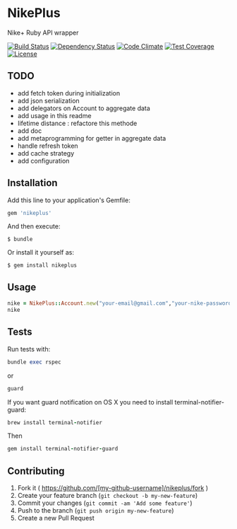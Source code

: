 # NikePlus


Nike+ Ruby API wrapper

[![Build Status](https://travis-ci.org/jumichot/nikeplus.svg?branch=master)](https://travis-ci.org/jumichot/nikeplus)
[![Dependency Status](https://gemnasium.com/jumichot/nikeplus.svg)](https://gemnasium.com/jumichot/nikeplus)
[![Code Climate](https://codeclimate.com/github/jumichot/nikeplus/badges/gpa.svg)](https://codeclimate.com/github/jumichot/nikeplus)
[![Test Coverage](https://codeclimate.com/github/jumichot/nikeplus/badges/coverage.svg)](https://codeclimate.com/github/jumichot/nikeplus)
[![License](http://img.shields.io/badge/license-MIT-brightgreen.svg?style=flat-square)](http://opensource.org/licenses/MIT)

## TODO
- add fetch token during initialization
- add json serialization
- add delegators on Account to aggregate data
- add usage in this readme
- lifetime distance : refactore this methode
- add doc
- add metaprogramming for getter in aggregate data
- handle refresh token
- add cache strategy
- add configuration

## Installation

Add this line to your application's Gemfile:

```ruby
gem 'nikeplus'
```

And then execute:

    $ bundle

Or install it yourself as:

    $ gem install nikeplus

## Usage

```ruby
nike = NikePlus::Account.new("your-email@gmail.com","your-nike-password")
nike
```


## Tests
Run tests with:
```ruby
bundle exec rspec
```
or
```ruby
guard
```
If you want guard notification on OS X you need to install terminal-notifier-guard:
```ruby
brew install terminal-notifier
```
Then
```ruby
gem install terminal-notifier-guard
```

## Contributing

1. Fork it ( https://github.com/[my-github-username]/nikeplus/fork )
2. Create your feature branch (`git checkout -b my-new-feature`)
3. Commit your changes (`git commit -am 'Add some feature'`)
4. Push to the branch (`git push origin my-new-feature`)
5. Create a new Pull Request
